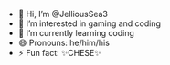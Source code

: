 - 👋 Hi, I’m @JelliousSea3
- 👀 I’m interested in gaming and coding
- 🌱 I’m currently learning coding
- 😄 Pronouns: he/him/his
- ⚡ Fun fact: ✨CHESE✨
